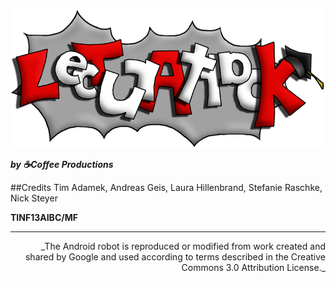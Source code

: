 ![#Lecturattack](src/resources/images/logo.png)

**_by ☕Coffee Productions_**

##Credits
Tim Adamek, Andreas Geis, Laura Hillenbrand, Stefanie Raschke, Nick Steyer

**TINF13AIBC/MF**

---
<p align="right">
_The Android robot is reproduced or modified from work created and shared by Google and used according to terms described in the Creative Commons 3.0 Attribution License._
</p>